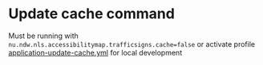 # Update cache command
Must be running with `nu.ndw.nls.accessibilitymap.trafficsigns.cache=false` or activate profile [application-update-cache.yml](src/main/resources/application-update-cache.yml) for local development